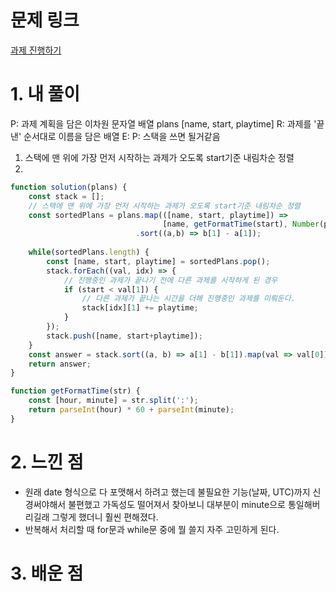 # 문제 링크

[과제 진행하기](https://school.programmers.co.kr/learn/courses/30/lessons/176962)

# 1. 내 풀이

P: 과제 계획을 담은 이차원 문자열 배열 plans [name, start, playtime]
R: 과제를 '끝낸' 순서대로 이름을 담은 배열
E:
P: 스택을 쓰면 될거같음
1. 스택에 맨 위에 가장 먼저 시작하는 과제가 오도록 start기준 내림차순 정렬
2. 

```javascript
function solution(plans) {
    const stack = [];
    // 스택에 맨 위에 가장 먼저 시작하는 과제가 오도록 start기준 내림차순 정렬 
    const sortedPlans = plans.map(([name, start, playtime]) => 
                                  [name, getFormatTime(start), Number(playtime)])
                            .sort((a,b) => b[1] - a[1]);
    
    while(sortedPlans.length) {
        const [name, start, playtime] = sortedPlans.pop();
        stack.forEach((val, idx) => {
            // 진행중인 과제가 끝나기 전에 다른 과제를 시작하게 된 경우
            if (start < val[1]) {
                // 다른 과제가 끝나는 시간을 더해 진행중인 과제를 미뤄둔다.
                stack[idx][1] += playtime;
            }
        });
        stack.push([name, start+playtime]);
    }
    const answer = stack.sort((a, b) => a[1] - b[1]).map(val => val[0]);
    return answer;
}

function getFormatTime(str) {
    const [hour, minute] = str.split(':');
    return parseInt(hour) * 60 + parseInt(minute);
}
```

# 2. 느낀 점
- 원래 date 형식으로 다 포맷해서 하려고 했는데 불필요한 기능(날짜, UTC)까지 신경써야해서 불편했고 가독성도 떨어져서 
찾아보니 대부분이 minute으로 통일해버리길래 그렇게 했더니 훨씬 편해졌다.
- 반복해서 처리할 때 for문과 while문 중에 뭘 쓸지 자주 고민하게 된다. 

# 3. 배운 점